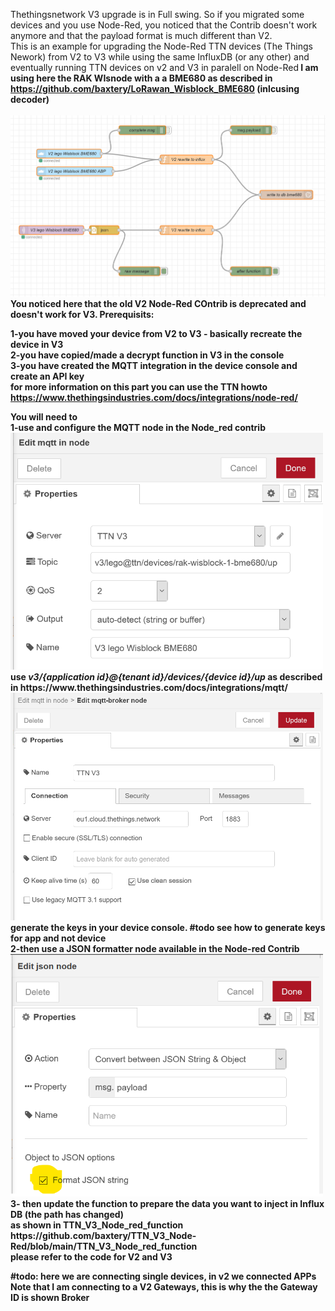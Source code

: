 Thethingsnetwork V3 upgrade is in Full swing. So if you migrated some devices and you use Node-Red, you noticed that the Contrib doesn't work anymore and that the payload format is much different than V2.<br>This is an example for upgrading the Node-Red TTN devices (The Things Nework) from V2 to V3 while using the same InfluxDB (or any other) and eventually running TTN devices on v2 and V3 in paralell on Node-Red<b>
 I am using here the RAK WIsnode with a a BME680 as described in https://github.com/baxtery/LoRawan_Wisblock_BME680 (inlcusing decoder)
<br><br>
 <img src="images/Node-Red_v2_v3_ttn.png" alt="Upgrade TTN nodes from V2 to V3 on Node-Red"> 
 <br>
 You noticed here that the old V2 Node-Red COntrib is deprecated and doesn't work for V3.
 Prerequisits:<p>
1-you have moved your device from V2 to V3 - basically recreate the device in V3<br>
2-you have copied/made a decrypt function in V3 in the console<br>
3-you have created the MQTT integration in the device console and create an API key <br>
 for more information on this part you can use the TTN howto https://www.thethingsindustries.com/docs/integrations/node-red/
 </p>
 <p>
 You will need to<br>1-use and configure the MQTT node in the Node_red contrib<br>
  <img src="images/create_mqtt_broker_ttn_v3_up.png" alt="Configure the TTN MQTT Broker" width="500"><br>
  use <i>v3/{application id}@{tenant id}/devices/{device id}/up</i> as described in https://www.thethingsindustries.com/docs/integrations/mqtt/<br>
  <img src="images/create_mqtt_broker_api_keys.png" alt="Configure the API Keys for you Device" width="500"><br>
  generate the keys in your device console. #todo see how to generate keys for app and not device<br>
  2-then use a JSON formatter node available in the Node-red Contrib<br>
   <img src="images/Json_node.png" alt="Parse MQTT into JSON" width="500"><br>
 3- then update the function to prepare the data you want to inject in Influx DB (the path has changed)<br>
  as shown in TTN_V3_Node_red_function https://github.com/baxtery/TTN_V3_Node-Red/blob/main/TTN_V3_Node_red_function<br>
 please refer to the code for V2 and V3</p>
 #todo: here we are connecting single devices, in v2 we connected APPs<br>Note that I am connecting to a V2 Gateways, this is why the the Gateway ID is shown Broker 

